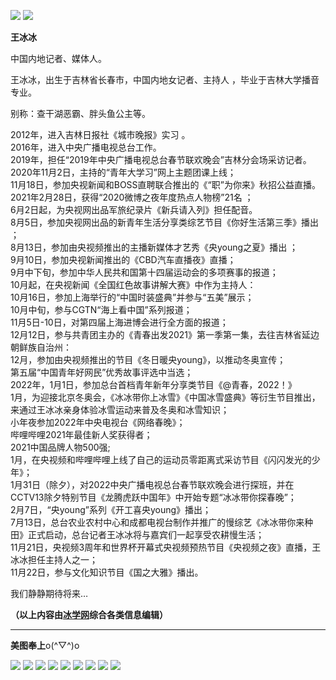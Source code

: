 
<!-- <iframe src="//player.bilibili.com/player.html?aid=347852412&bvid=BV1rR4y1f7mA&cid=896199338&page=1" scrolling="no" border="0" frameborder="no" framespacing="0" allowfullscreen="true" style="width: 640px; height: 430px; max-width: 100%"> </iframe> -->
![](https://user-assets.sxlcdn.com/images/805944/FmPtQboeRUUUKB0w4V5i181pXyqc.jpeg?imageMogr2/strip/auto-orient/thumbnail/720x1440%3E/quality/90!/interlace/1/format/jpeg)
![](http://user-assets.sxlcdn.com/images/805944/FsGMQC5y3tJRIl2dwHaJ0RQ9uYyt.jpeg?imageMogr2/strip/auto-orient/thumbnail/1920x9000%3E/quality/90!/interlace/1/format/jpeg)


**王冰冰**

中国内地记者、媒体人。  
 
王冰冰，出生于吉林省长春市，中国内地女记者、主持人 ，毕业于吉林大学播音专业。  
 
别称：查干湖恶霸、胖头鱼公主等。  
 
2012年，进入吉林日报社《城市晚报》实习 。  
2016年，进入中央广播电视总台工作。  
2019年，担任“2019年中央广播电视总台春节联欢晚会”吉林分会场采访记者。  
2020年11月2日，主持的“青年大学习”网上主题团课上线；  
11月18日，参加央视新闻和BOSS直聘联合推出的《“职”为你来》秋招公益直播。  
2021年2月28日，获得“2020微博之夜年度热点人物榜”21名 ；  
6月2日起，为央视网出品军旅纪录片《新兵请入列》担任配音。  
8月5日，参加央视网出品的新青年生活分享类综艺节目《你好生活第三季》播出 ；  
8月13日，参加由央视频推出的主播新媒体才艺秀《央young之夏》播出 ；  
9月10日，参加央视新闻推出的《CBD汽车直播夜》直播；  
9月中下旬，参加中华人民共和国第十四届运动会的多项赛事的报道；  
10月起，在央视新闻《全国红色故事讲解大赛》中作为主持人：  
10月16日，参加上海举行的“中国时装盛典”并参与“五美”展示；  
10月中旬，参与CGTN“海上看中国”系列报道；  
11月5日-10日，对第四届上海进博会进行全方面的报道；  
12月12日，参与共青团主办的《青春出发2021》第一季第一集，去往吉林省延边朝鲜族自治州：  
12月，参加由央视频推出的节目《冬日暖央young》，以推动冬奥宣传；  
第五届“中国青年好网民”优秀故事评选中当选；  
2022年，1月1日，参加总台首档青年新年分享类节目《@青春，2022！》  
1月，为迎接北京冬奥会，《冰冰带你上冰雪》《中国冰雪盛典》等衍生节目推出，来通过王冰冰亲身体验冰雪运动来普及冬奥和冰雪知识；  
小年夜参加2022年中央电视台《网络春晚》；  
哔哩哔哩2021年最佳新人奖获得者；  
2021中国品牌人物500强;  
1月，在央视频和哔哩哔哩上线了自己的运动员零距离式采访节目《闪闪发光的少年》；  
1月31日（除夕），对2022中央广播电视总台春节联欢晚会进行探班，并在CCTV13除夕特别节目《龙腾虎跃中国年》中开始专题“冰冰带你探春晚”；  
2月7日，“央young”系列《开工喜央young》播出；  
7月13日，总台农业农村中心和成都电视台制作并推广的慢综艺《冰冰带你来种田》正式启动，总台记者王冰冰将与嘉宾们一起享受农耕慢生活；  
11月21日，央视频3周年和世界杯开幕式央视频预热节目《央视频之夜》直播，王冰冰担任主持人之一；  
11月22日，参与文化知识节目《国之大雅》播出。  
 
我们静静期待将来…

**（以上内容由[冰学网](https://mywbb.mysxl.cn/)综合各类信息编辑）**
***
**美图奉上**o(^▽^)o

![](http://user-assets.sxlcdn.com/images/805944/FjE5gIwWJknieTfYvPMWSRs6y84m.jpeg?imageMogr2/strip/auto-orient/thumbnail/!300x300r/gravity/Center/crop/300x300/quality/90!/interlace/1/format/jpeg)
![](http://user-assets.sxlcdn.com/images/805944/Fl2oW3qEPRL9bZPY1Z64JF__q8jE.png?imageMogr2/strip/auto-orient/thumbnail/!300x300r/gravity/Center/crop/300x300/quality/90!/format/png)
![](http://user-assets.sxlcdn.com/images/805944/FvQxnEkIj3NIlZ83YfDAV93rLxsh.jpeg?imageMogr2/strip/auto-orient/thumbnail/!300x300r/gravity/Center/crop/300x300/quality/90!/interlace/1/format/jpeg)
![](http://user-assets.sxlcdn.com/images/805944/FojYbVWHLoJNWAkrX23A45C9D2E6.jpeg?imageMogr2/strip/auto-orient/thumbnail/!300x300r/gravity/Center/crop/300x300/quality/90!/interlace/1/format/jpeg)
![](http://user-assets.sxlcdn.com/images/805944/FhNP2Flp78YRjFO1bMq0nwAem5px.jpeg?imageMogr2/strip/auto-orient/thumbnail/!300x300r/gravity/Center/crop/300x300/quality/90!/interlace/1/format/jpeg)
![](http://user-assets.sxlcdn.com/images/805944/FuA2YhHBIyRkCguA3hjDmq_AiHMj.jpeg?imageMogr2/strip/auto-orient/thumbnail/!200x200r/gravity/Center/crop/200x200/quality/90!/interlace/1/format/jpeg)
![](http://user-assets.sxlcdn.com/images/805944/Fr0b-lZkzH_QiqdQXqjcWH4qufmH.png?imageMogr2/strip/auto-orient/thumbnail/!200x200r/gravity/Center/crop/200x200/quality/90!/format/png)
![](http://user-assets.sxlcdn.com/images/805944/FtIBw15hQZOF3Xwh8s4XlXY5Npvi.jpeg?imageMogr2/strip/auto-orient/thumbnail/!200x200r/gravity/Center/crop/200x200/interlace/1/format/jpeg)
![](http://user-assets.sxlcdn.com/images/805944/FvNV5aPOLrFH1aEAoCN7cy-jvmme.jpeg?imageMogr2/strip/auto-orient/thumbnail/!200x200r/gravity/Center/crop/200x200/quality/90!/interlace/1/format/jpeg)